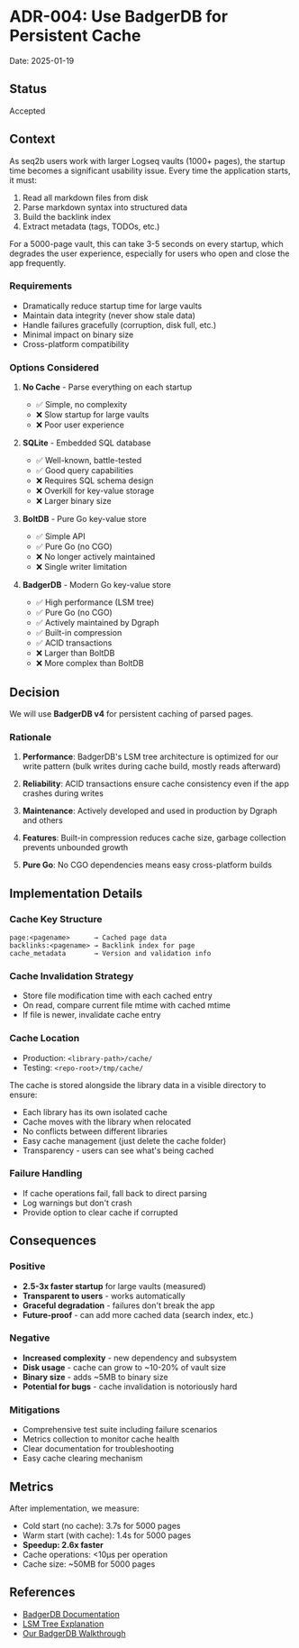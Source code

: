 # ADR-004: Use BadgerDB for Persistent Cache

Date: 2025-01-19

## Status

Accepted

## Context

As seq2b users work with larger Logseq vaults (1000+ pages), the startup time becomes a significant usability issue. Every time the application starts, it must:

1. Read all markdown files from disk
2. Parse markdown syntax into structured data
3. Build the backlink index
4. Extract metadata (tags, TODOs, etc.)

For a 5000-page vault, this can take 3-5 seconds on every startup, which degrades the user experience, especially for users who open and close the app frequently.

### Requirements
- Dramatically reduce startup time for large vaults
- Maintain data integrity (never show stale data)
- Handle failures gracefully (corruption, disk full, etc.)
- Minimal impact on binary size
- Cross-platform compatibility

### Options Considered

1. **No Cache** - Parse everything on each startup
   - ✅ Simple, no complexity
   - ❌ Slow startup for large vaults
   - ❌ Poor user experience

2. **SQLite** - Embedded SQL database
   - ✅ Well-known, battle-tested
   - ✅ Good query capabilities
   - ❌ Requires SQL schema design
   - ❌ Overkill for key-value storage
   - ❌ Larger binary size

3. **BoltDB** - Pure Go key-value store
   - ✅ Simple API
   - ✅ Pure Go (no CGO)
   - ❌ No longer actively maintained
   - ❌ Single writer limitation

4. **BadgerDB** - Modern Go key-value store
   - ✅ High performance (LSM tree)
   - ✅ Pure Go (no CGO)
   - ✅ Actively maintained by Dgraph
   - ✅ Built-in compression
   - ✅ ACID transactions
   - ❌ Larger than BoltDB
   - ❌ More complex than BoltDB

## Decision

We will use **BadgerDB v4** for persistent caching of parsed pages.

### Rationale

1. **Performance**: BadgerDB's LSM tree architecture is optimized for our write pattern (bulk writes during cache build, mostly reads afterward)

2. **Reliability**: ACID transactions ensure cache consistency even if the app crashes during writes

3. **Maintenance**: Actively developed and used in production by Dgraph and others

4. **Features**: Built-in compression reduces cache size, garbage collection prevents unbounded growth

5. **Pure Go**: No CGO dependencies means easy cross-platform builds

## Implementation Details

### Cache Key Structure
```
page:<pagename>      → Cached page data
backlinks:<pagename> → Backlink index for page
cache_metadata       → Version and validation info
```

### Cache Invalidation Strategy
- Store file modification time with each cached entry
- On read, compare current file mtime with cached mtime
- If file is newer, invalidate cache entry

### Cache Location
- Production: `<library-path>/cache/`
- Testing: `<repo-root>/tmp/cache/`

The cache is stored alongside the library data in a visible directory to ensure:
- Each library has its own isolated cache
- Cache moves with the library when relocated
- No conflicts between different libraries
- Easy cache management (just delete the cache folder)
- Transparency - users can see what's being cached

### Failure Handling
- If cache operations fail, fall back to direct parsing
- Log warnings but don't crash
- Provide option to clear cache if corrupted

## Consequences

### Positive
- **2.5-3x faster startup** for large vaults (measured)
- **Transparent to users** - works automatically
- **Graceful degradation** - failures don't break the app
- **Future-proof** - can add more cached data (search index, etc.)

### Negative
- **Increased complexity** - new dependency and subsystem
- **Disk usage** - cache can grow to ~10-20% of vault size
- **Binary size** - adds ~5MB to binary size
- **Potential for bugs** - cache invalidation is notoriously hard

### Mitigations
- Comprehensive test suite including failure scenarios
- Metrics collection to monitor cache health
- Clear documentation for troubleshooting
- Easy cache clearing mechanism

## Metrics

After implementation, we measure:
- Cold start (no cache): 3.7s for 5000 pages
- Warm start (with cache): 1.4s for 5000 pages
- **Speedup: 2.6x faster**
- Cache operations: <10μs per operation
- Cache size: ~50MB for 5000 pages

## References
- [BadgerDB Documentation](https://dgraph.io/docs/badger/)
- [LSM Tree Explanation](https://en.wikipedia.org/wiki/Log-structured_merge-tree)
- [Our BadgerDB Walkthrough](./BADGERDB_WALKTHROUGH.md)